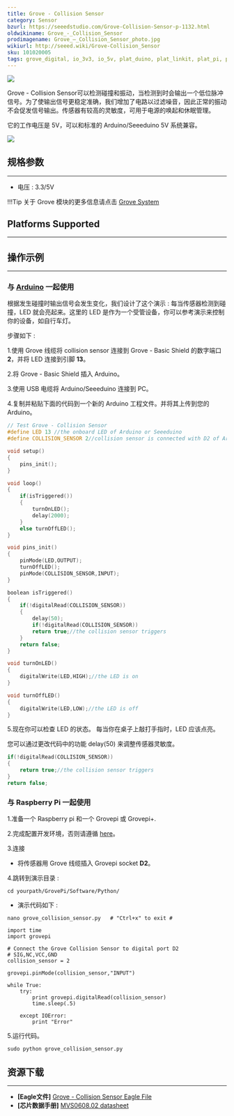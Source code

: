 ```yaml
---
title: Grove - Collision Sensor
category: Sensor
bzurl: https://seeedstudio.com/Grove-Collision-Sensor-p-1132.html
oldwikiname: Grove_-_Collision_Sensor
prodimagename: Grove_–_Collision_Sensor_photo.jpg
wikiurl: http://seeed.wiki/Grove-Collision_Sensor
sku: 101020005
tags: grove_digital, io_3v3, io_5v, plat_duino, plat_linkit, plat_pi, plat_bbg
---
```


![](https://raw.githubusercontent.com/SeeedDocument/Grove-Collision_Sensor/master/img/Grove_–_Collision_Sensor_photo.jpg)

Grove - Collision Sensor可以检测碰撞和振动，当检测到时会输出一个低位脉冲信号。为了使输出信号更稳定准确，我们增加了电路以过滤噪音，因此正常的振动不会促发信号输出。传感器有较高的灵敏度，可用于电源的唤起和休眠管理。

它的工作电压是 5V，可以和标准的 Arduino/Seeeduino 5V 系统兼容。

[![](https://github.com/SeeedDocument/wiki_chinese/raw/master/docs/images/click_to_buy.PNG)](https://item.taobao.com/item.htm?spm=a230r.1.14.15.5bbf7f72OycBQY&id=45507110387&ns=1&abbucket=1#detail)

## 规格参数
-------------

-   电压 : 3.3/5V

!!!Tip
    关于 Grove 模块的更多信息请点击 [Grove System](http://seeed.wiki/Grove_System/)

## Platforms Supported
-------------------

## 操作示例
-------------

### 与 [Arduino](/Arduino "Arduino") 一起使用

根据发生碰撞时输出信号会发生变化，我们设计了这个演示 : 每当传感器检测到碰撞，LED 就会亮起来。这里的 LED 是作为一个受管设备，你可以参考演示来控制你的设备，如自行车灯。

步骤如下 :

1.使用 Grove 线缆将 collision sensor 连接到 Grove - Basic Shield 的数字端口 **2**，并将 LED 连接到引脚 **13**。

2.将 Grove - Basic Shield 插入 Arduino。

3.使用 USB 电缆将 Arduino/Seeeduino 连接到 PC。

4.复制并粘贴下面的代码到一个新的 Arduino 工程文件。并将其上传到您的 Arduino。

```c
// Test Grove - Collision Sensor
#define LED 13 //the onboard LED of Arduino or Seeeduino
#define COLLISION_SENSOR 2//collision sensor is connected with D2 of Arduino

void setup()
{
    pins_init();
}

void loop()
{
    if(isTriggered())
    {
        turnOnLED();
        delay(2000);
    }
    else turnOffLED();
}

void pins_init()
{
    pinMode(LED,OUTPUT);
    turnOffLED();
    pinMode(COLLISION_SENSOR,INPUT);
}

boolean isTriggered()
{
    if(!digitalRead(COLLISION_SENSOR))
    {
        delay(50);
        if(!digitalRead(COLLISION_SENSOR))
        return true;//the collision sensor triggers
    }
    return false;
}

void turnOnLED()
{
    digitalWrite(LED,HIGH);//the LED is on
}

void turnOffLED()
{
    digitalWrite(LED,LOW);//the LED is off
}
```

5.现在你可以检查 LED 的状态。 每当你在桌子上敲打手指时，LED 应该点亮。

您可以通过更改代码中的功能 delay(50) 来调整传感器灵敏度。

```c
if(!digitalRead(COLLISION_SENSOR))
{
    return true;//the collision sensor triggers
}
return false;
```
### 与 Raspberry Pi 一起使用

1.准备一个 Raspberry pi 和一个 Grovepi 或 Grovepi+.

2.完成配置开发环境，否则请遵循 [here](/GrovePiPlus)。

3.连接

-   将传感器用 Grove 线缆插入  Grovepi socket **D2**。

4.跳转到演示目录 :
```
cd yourpath/GrovePi/Software/Python/
```
-   演示代码如下 :

```
nano grove_collision_sensor.py   # "Ctrl+x" to exit #
```
```
import time
import grovepi

# Connect the Grove Collision Sensor to digital port D2
# SIG,NC,VCC,GND
collision_sensor = 2

grovepi.pinMode(collision_sensor,"INPUT")

while True:
    try:
        print grovepi.digitalRead(collision_sensor)
        time.sleep(.5)

    except IOError:
        print "Error"
```

5.运行代码。
```
sudo python grove_collision_sensor.py
```

## 资源下载
---------

-   **[Eagle文件]** [Grove - Collision Sensor Eagle File](https://raw.githubusercontent.com/SeeedDocument/Grove-Collision_Sensor/master/res/Grove-Collision_Sensor_eagle_file.zip)
-   **[芯片数据手册]** [MVS0608.02 datasheet](https://raw.githubusercontent.com/SeeedDocument/Grove-Collision_Sensor/master/res/DataSheet-MVS0608_02-v2_1.pdf)

<!-- This Markdown file was created from http://www.seeedstudio.com/wiki/Grove_-_Collision_Sensor -->
